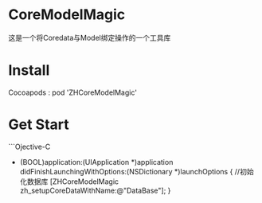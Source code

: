# CoreModelMagic
这是一个将Coredata与Model绑定操作的一个工具库

# Install 
Cocoapods : pod 'ZHCoreModelMagic'

# Get Start
​```Ojective-C
- (BOOL)application:(UIApplication *)application didFinishLaunchingWithOptions:(NSDictionary *)launchOptions {
    //初始化数据库
    [ZHCoreModelMagic zh_setupCoreDataWithName:@"DataBase"];
}
```
